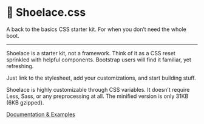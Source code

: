 # 👟 Shoelace.css

A back to the basics CSS starter kit. For when you don’t need the whole boot.

---

Shoelace is a starter kit, not a framework. Think of it as a CSS reset sprinkled with helpful components. Bootstrap users will find it familiar, yet refreshing.

Just link to the stylesheet, add your customizations, and start building stuff.

Shoelace is highly customizable through CSS variables. It doesn’t require Less, Sass, or any preprocessing at all. The minified version is only 31KB (6KB gzipped).

[Documentation & Examples](https://labs.abeautifulsite.net/shoelace-css/docs/)
